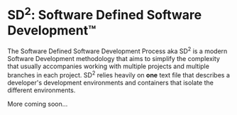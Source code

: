 # SD<sup>2</sup>: Software Defined Software Development™
The Software Defined Software Development Process aka SD<sup>2</sup> is a modern Software Development methodology that aims to simplify the complexity that usually accompanies working with multiple projects and multiple branches in each project. SD<sup>2</sup> relies heavily on **one** text file that describes a developer's development environments and containers that isolate the different environments. 

More coming soon...
